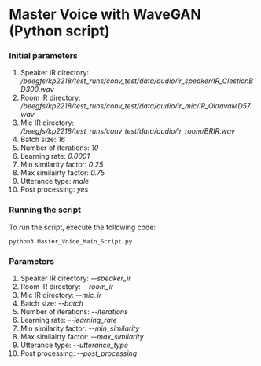 # Master Voice with WaveGAN (Python script)

### Initial parameters
1. Speaker IR directory: _/beegfs/kp2218/test_runs/conv_test/data/audio/ir_speaker/IR_ClestionBD300.wav_
2. Room IR directory: _/beegfs/kp2218/test_runs/conv_test/data/audio/ir_mic/IR_OktavaMD57.wav_
3. Mic IR directory: _/beegfs/kp2218/test_runs/conv_test/data/audio/ir_room/BRIR.wav_
4. Batch size: _16_
5. Number of iterations: _10_
6. Learning rate: _0.0001_
7. Min similarity factor: _0.25_
8. Max similairty factor: _0.75_
9. Utterance type: _male_
10. Post processing: _yes_

### Running the script
To run the script, execute the following code:
```
python3 Master_Voice_Main_Script.py
```

### Parameters
1. Speaker IR directory: _--speaker_ir_
2. Room IR directory: _--room_ir_
3. Mic IR directory: _--mic_ir_
4. Batch size: _--batch_
5. Number of iterations: _--iterations_
6. Learning rate: _--learning_rate_
7. Min similarity factor: _--min_similarity_
8. Max similairty factor: _--max_similarity_
9. Utterance type: _--utterance_type_
10. Post processing: _--post_processing_
